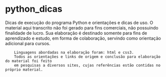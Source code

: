 # python_dicas
Dicas de execução do programa Python e orientações e dicas de uso.
				O material aqui transcrito não foi gerado para fins comerciais, não possuindo finalidade 
        de lucro. Sua elaboração é destinado somente para fins de aprendizado e estudo, em forma 
        de colaboração, servindo como orientação adicional para cursos. 
        
        Linguagens abordadas na elaboração foram: html e css3.
        Todos as orientações e links de origem e conclusão para elaboração do material foi feito
        em pesquisas a diversos sites, cujas referências estão contidas no próprio material.
        
        
